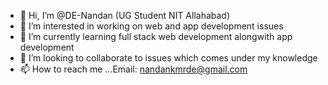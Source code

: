 - 👋 Hi, I’m @DE-Nandan (UG Student NIT Allahabad)
- 👀 I’m interested in working on web and app development issues
- 🌱 I’m currently learning full stack web development alongwith app development
- 💞️ I’m looking to collaborate to issues which comes under my knowledge
- 📫 How to reach me ...Email: nandankmrde@gmail.com

<!---
DE-Nandan/DE-Nandan is a ✨ special ✨ repository because its `README.md` (this file) appears on your GitHub profile.
You can click the Preview link to take a look at your changes.
--->
